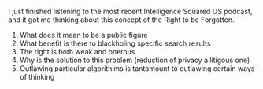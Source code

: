 I just finished listening to the most recent Intelligence Squared US podcast,
and it got me thinking about this concept of the Right to be Forgotten.

1) What does it mean to be a public figure
2) What benefit is there to blackholing specific search results
3) The right is both weak and onerous.
4) Why is the solution to this problem (reduction of privacy a litigous one)
5) Outlawing particular algorithims is tantamount to outlawing certain ways of thinking
